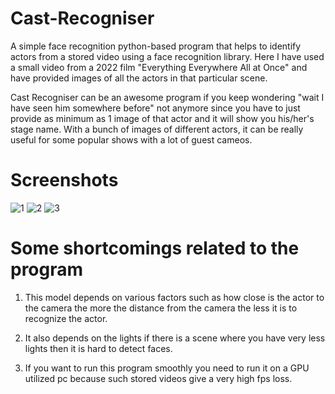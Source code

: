 # Cast-Recogniser
A simple face recognition python-based program that helps to identify actors from a stored video using a face recognition library. Here I have used a small video from a 2022 film "Everything Everywhere All at Once" and have provided images of all the actors in that particular scene.

Cast Recogniser can be an awesome program if you keep wondering "wait I have seen him somewhere before" not anymore since you have to just provide as minimum as 1 image of that actor and it will show you his/her's  stage name. With a bunch of images of different actors, it can be really useful for some popular shows with a lot of guest cameos.

# Screenshots
![1](https://user-images.githubusercontent.com/53887636/198068798-6197407b-e92f-45ab-8065-9f211a1627cd.png)
![2](https://user-images.githubusercontent.com/53887636/198068962-b1bd6c5d-74c0-4ae0-b50d-52c6aa527820.png)
![3](https://user-images.githubusercontent.com/53887636/198068980-e7c3efbb-26f4-4fc3-83de-d016d45c9bed.png)

# Some shortcomings related to the program
1. This model depends on various factors such as how close is the actor to the camera the more the distance from the camera the less it is to recognize the actor.

2. It also depends on the lights if there is a scene where you have very less lights then it is hard to detect faces.

3. If you want to run this program smoothly you need to run it on a GPU utilized pc because such stored videos give a very high fps loss.
